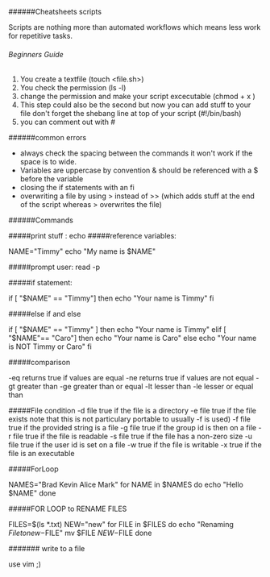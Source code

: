 ######Cheatsheets scripts

Scripts are nothing more than automated workflows which means less work for repetitive tasks. 

###### Beginners Guide 

1. You create a textfile (touch <file.sh>)
2. You check the permission (ls -l)
3. change the permission and make your script excecutable (chmod + x <scriptname>)
4. This step could also be the second but now you can add stuff to your file don't forget the shebang line at top of your script (#!/bin/bash) 
5. you can comment out with # 

######common errors 

- always check the spacing between the commands it won't work if the space is to wide.
- Variables are uppercase by convention & should be referenced with a $ before the variable
- closing the if statements with an fi 
- overwriting a file by using > instead of >> (which adds stuff at the end of the script whereas > overwrites the file)

######Commands 

#####print stuff : 
echo 
#####reference variables: 

NAME="Timmy"
echo "My name is $NAME"

#####prompt user: 
read -p

#####if statement: 

if [ "$NAME" == "Timmy"]
then 
echo "Your name is Timmy"
fi 

#####else if and else

if [ "$NAME" == "Timmy" ]
then 
echo "Your name is Timmy"
elif [ "$NAME"== "Caro"]
then 
echo "Your name is Caro"
else 
echo "Your name is NOT Timmy or Caro"
fi 

#####comparison 

-eq returns true if values are equal
-ne returns true if values are not equal 
-gt greater than 
-ge greater than or equal 
-lt lesser than 
-le lesser or equal than 

#####File condition
-d file  true if the file is a directory
-e file   true if the file exists note that this is not particulary portable to usually -f is used) 
-f file  true if the provided string is a file 
-g file  true if the group id is then on a file 
-r file  true if the file is readable 
-s file true if the file has a non-zero size 
-u file true if the user id is set on a file 
-w true if the file is writable 
-x true if the file is an executable 

#####ForLoop

NAMES="Brad Kevin Alice Mark"
for NAME in $NAMES 
do 
echo "Hello $NAME"
done

#####FOR LOOP to RENAME FILES

FILES=$(ls *.txt)
NEW="new"
for FILE in $FILES
do 
echo "Renaming $File to new-$FILE"
mv $FILE $NEW-$FILE
done

####### write to a file 

use vim ;) 